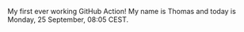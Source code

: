 My first ever working GitHub Action!
My name is Thomas and today is Monday, 25 September, 08:05 CEST. 
